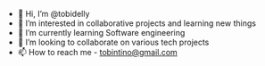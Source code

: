- 👋 Hi, I’m @tobidelly
- 👀 I’m interested in collaborative projects and learning new things 
- 🌱 I’m currently learning Software engineering
- 💞️ I’m looking to collaborate on various tech projects 
- 📫 How to reach me - tobintino@gmail.com

<!---
tobidelly/tobidelly is a ✨ special ✨ repository because its `README.md` (this file) appears on your GitHub profile.
You can click the Preview link to take a look at your changes.
--->
